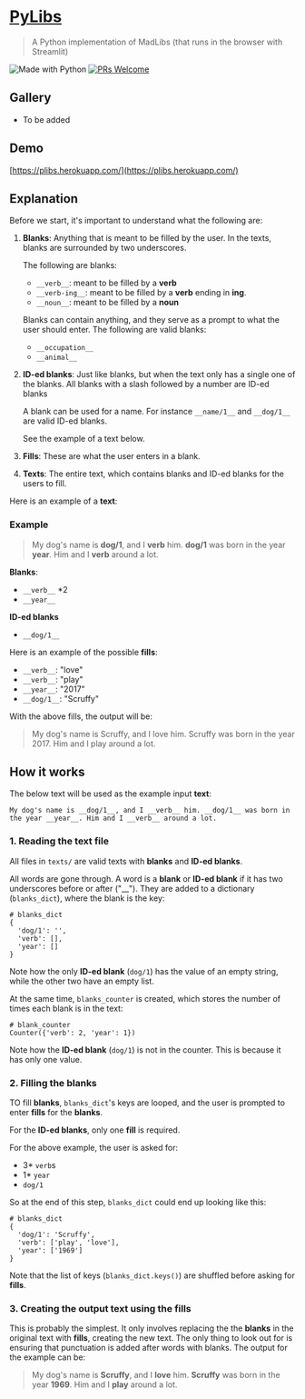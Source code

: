 # [PyLibs](https://plibs.herokuapp.com/)
> A Python implementation of MadLibs (that runs in the browser with Streamlit)

![Made with Python](https://img.shields.io/badge/Made%20With-%20Python%20🐍%20-red?style=flat-square)
[![PRs Welcome](https://img.shields.io/badge/PRs-welcome-brightgreen.svg?style=flat-square)](http://makeapullrequest.com)

## Gallery
- To be added

## Demo
[https://plibs.herokuapp.com/](https://plibs.herokuapp.com/)

## Explanation

Before we start, it's important to understand what the following are:
1. **Blanks**: Anything that is meant to be filled by the user. In the texts, blanks are surrounded by two underscores.

    The following are blanks:
      - `__verb__`: meant to be filled by a **verb**
      - `__verb-ing__`: meant to be filled by a **verb** ending in __ing__.
      - `__noun__`: meant to be filled by a **noun**

    Blanks can contain anything, and they serve as a prompt to what the user should enter. The following are valid blanks:

      - `__occupation__`
      - `__animal__`

2. **ID-ed blanks**: Just like blanks, but when the text only has a single one of the blanks. All blanks with a slash followed by a number are ID-ed blanks

    A blank can be used for a name. For instance `__name/1__` and `__dog/1__` are valid ID-ed blanks.

    See the example of a text below.

3. **Fills**: These are what the user enters in a blank.

4. **Texts**: The entire text, which contains blanks and ID-ed blanks for the users to fill. 

Here is an example of a **text**:

### Example
> My dog's name is __dog/1__, and I __verb__ him. __dog/1__ was born in the year __year__. Him and I __verb__ around a lot.


**Blanks**:
- `__verb__` *2
- `__year__`

**ID-ed blanks**
- `__dog/1__`

Here is an example of the possible **fills**:
- `__verb__`: "love"
- `__verb__`: "play"
- `__year__`: "2017"
- `__dog/1__`: "Scruffy"

With the above fills, the output will be:


> My dog's name is Scruffy, and I love him. Scruffy was born in the year 2017. Him and I play around a lot.


## How it works

The below text will be used as the example input **text**:
```
My dog's name is __dog/1__, and I __verb__ him. __dog/1__ was born in the year __year__. Him and I __verb__ around a lot.
```

### 1. Reading the text file
All files in `texts/` are valid texts with **blanks** and **ID-ed blanks**. 

All words are gone through. A word is a **blank** or **ID-ed blank** if it has two underscores before or after ("__"). They are added to a dictionary (`blanks_dict`), where the blank is the key:

```
# blanks_dict
{
  'dog/1': '',
  'verb': [],
  'year': []
}
```

Note how the only **ID-ed blank** (`dog/1`) has the value of an empty string, while the other two have an empty list.

At the same time, `blanks_counter` is created, which stores the number of times each blank is in the text:

```
# blank_counter
Counter({'verb': 2, 'year': 1})
```

Note how the **ID-ed blank** (`dog/1`) is not in the counter. This is because it has only one value.

### 2. Filling the blanks

TO fill **blanks**, `blanks_dict`'s keys are looped, and the user is prompted to enter **fills** for the **blanks**.

For the **ID-ed blanks**, only one **fill** is required.

For the above example, the user is asked for:
- 3* `verb`s
- 1* `year`
- `dog/1`

So at the end of this step, `blanks_dict` could end up looking like this:

```
# blanks_dict
{
  'dog/1': 'Scruffy',
  'verb': ['play', 'love'],
  'year': ['1969']
}
```

Note that the list of keys (`blanks_dict.keys()`) are shuffled before asking for **fills**.


### 3. Creating the output text using the fills

This is probably the simplest. It only involves replacing the the **blanks** in the original text with **fills**, creating the new text. The only thing to look out for is ensuring that punctuation is added after words with blanks. The output for the example can be:

> My dog's name is **Scruffy**, and I **love** him. **Scruffy** was born in the year **1969**. Him and I **play** around a lot.